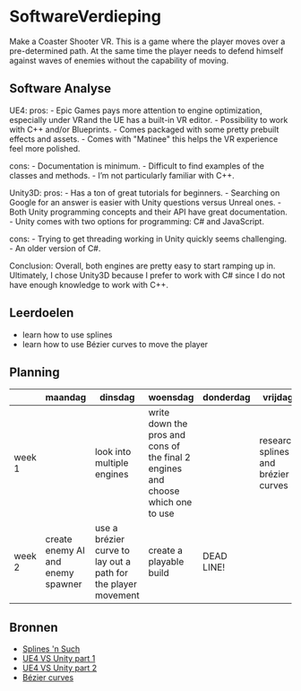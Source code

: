 # SoftwareVerdieping
Make a Coaster Shooter VR. This is a game where the player moves over a pre-determined path.
At the same time the player needs to defend himself against waves of enemies without the capability of moving.

## Software Analyse 
UE4: 
  pros:
    - Epic Games pays more attention to engine optimization, especially under VR and the UE has a built-in VR editor.
    - Possibility to work with C++ and/or Blueprints.
    - Comes packaged with some pretty prebuilt effects and assets.
    - Comes with "Matinee" this helps the VR experience feel more polished.
  
  cons:
    - Documentation is minimum.
    - Difficult to find examples of the classes and methods.
    - I’m not particularly familiar with C++.

Unity3D:
  pros:
    - Has a ton of great tutorials for beginners.
    - Searching on Google for an answer is easier with Unity questions versus Unreal ones.
    - Both Unity programming concepts and their API have great documentation.
    - Unity comes with two options for programming: C# and JavaScript.
    
  cons:
    - Trying to get threading working in Unity quickly seems challenging.
    - An older version of C#.
    
Conclusion: 
Overall, both engines are pretty easy to start ramping up in. Ultimately, I chose Unity3D because I prefer to work with C# since I do not have enough knowledge to work with C++. 

## Leerdoelen 
- learn how to use splines
- learn how to use Bézier curves to move the player

## Planning 
| | maandag | dinsdag | woensdag | donderdag | vrijdag |
| --- | --- | --- | --- | --- | --- |
|week 1 |  | look into multiple engines | write down the pros and cons of the final 2 engines and choose which one to use |  | research splines and brézier curves | create the player shooting |
|week 2 | create enemy AI and enemy spawner | use a brézier curve to lay out a path for the player movement | create a playable build | DEAD LINE! |

## Bronnen
- [Splines 'n Such](http://phildogames.com/blog/spline.html)
- [UE4 VS Unity part 1](https://medium.com/vrtoken/unreal-engine-vs-unity-expert-opinion-and-analytics-from-vrt-world-developer-e5dd3039cf68)
- [UE4 VS Unity part 2](https://blog.thesoapcollective.com/jumping-into-vr-unreal-vs-unity-in-one-weekend-4e5082657925)
- [Bézier curves](https://en.wikipedia.org/wiki/Bézier_curve)

